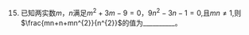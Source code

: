 15.  已知两实数$m$，$n$满足$m^2+3m-9=0$，$9n^2-3n-1=0$,且$mn \neq 1$,则$\frac{mn+n+mn^{2}}{n^{2}}$的值为\_\_\_\_\_\_\_\_\_\_。
